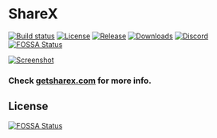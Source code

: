 # ShareX

[![Build status](https://img.shields.io/appveyor/ci/ShareX/sharex.svg?label=Build&maxAge=60)](https://ci.appveyor.com/project/ShareX/sharex)
[![License](https://img.shields.io/github/license/ShareX/ShareX.svg?label=License&maxAge=86400)](./LICENSE.txt)
[![Release](https://img.shields.io/github/release/ShareX/ShareX.svg?label=Release&maxAge=60)](https://github.com/ShareX/ShareX/releases/latest)
[![Downloads](https://img.shields.io/github/downloads/ShareX/ShareX/latest/total.svg?label=Downloads&maxAge=60)](https://getsharex.com/downloads/)
[![Discord](https://discordapp.com/api/guilds/194170124859736065/widget.png)](https://discord.gg/E4R3Qa9)
[![FOSSA Status](https://app.fossa.io/api/projects/git%2Bgithub.com%2Fsylveon%2FShareX.svg?type=shield)](https://app.fossa.io/projects/git%2Bgithub.com%2Fsylveon%2FShareX?ref=badge_shield)

[![Screenshot](https://getsharex.com/img/ShareX_Animation.gif)](https://getsharex.com)

### Check [getsharex.com](https://getsharex.com) for more info.


## License
[![FOSSA Status](https://app.fossa.io/api/projects/git%2Bgithub.com%2Fsylveon%2FShareX.svg?type=large)](https://app.fossa.io/projects/git%2Bgithub.com%2Fsylveon%2FShareX?ref=badge_large)